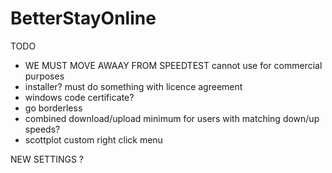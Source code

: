 # BetterStayOnline


TODO
* WE MUST MOVE AWAAY FROM SPEEDTEST cannot use for commercial purposes
* installer? must do something with licence agreement
* windows code certificate?
* go borderless
* combined download/upload minimum for users with matching down/up speeds?
* scottplot custom right click menu


NEW SETTINGS
?
